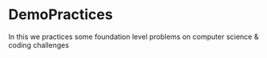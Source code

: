 # DemoPractices
In this we practices some foundation level problems on computer science &amp; coding challenges 
